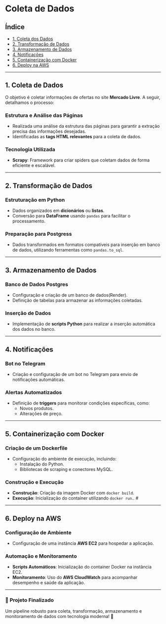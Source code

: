 # **Coleta de Dados**

## **Índice**
- [1. Coleta dos Dados](#1-coleta-de-dados)
- [2. Transformação de Dados](#2-transformação-de-dados)
- [3. Armazenamento de Dados](#3-armazenamento-de-dados)
- [4. Notificações](#4-notificações)
- [5. Containerização com Docker](#5-containerização-com-docker)
- [6. Deploy na AWS](#6-deploy-na-aws)

---

## **1. Coleta de Dados**
O objetivo é coletar informações de ofertas no site **Mercado Livre**. A seguir, detalhamos o processo:

### **Estrutura e Análise das Páginas**
- Realizada uma análise da estrutura das páginas para garantir a extração precisa das informações desejadas.
- Identificadas as **tags HTML relevantes** para a coleta de dados.

### **Tecnologia Utilizada**
- **Scrapy**: Framework para criar spiders que coletam dados de forma eficiente e escalável.

---

## **2. Transformação de Dados**
### **Estruturação em Python**
- Dados organizados em **dicionários** ou **listas**.
- Conversão para **DataFrame** usando `pandas` para facilitar o processamento.

### **Preparação para Postgress**
- Dados transformados em formatos compatíveis para inserção em banco de dados, utilizando ferramentas como `pandas.to_sql`.

---

## **3. Armazenamento de Dados**
### **Banco de Dados Postgres**
- Configuração e criação de um banco de dados(Render).
- Definição de tabelas para armazenar as informações coletadas.

### **Inserção de Dados**
- Implementação de **scripts Python** para realizar a inserção automática dos dados no banco.

---

## **4. Notificações**
### **Bot no Telegram**
- Criação e configuração de um bot no Telegram para envio de notificações automáticas.

### **Alertas Automatizados**
- Definição de **triggers** para monitorar condições específicas, como:
  - Novos produtos.
  - Alterações de preço.

---

## **5. Containerização com Docker**
### **Criação de um Dockerfile**
- Configuração do ambiente de execução, incluindo:
  - Instalação do Python.
  - Bibliotecas de scraping e conectores MySQL.

### **Construção e Execução**
- **Construção**: Criação da imagem Docker com `docker build`.
- **Execução**: Inicialização do container utilizando `docker run`.. #

---

## **6. Deploy na AWS**
### **Configuração de Ambiente**
- Configuração de uma instância **AWS EC2** para hospedar a aplicação.

### **Automação e Monitoramento**
- **Scripts Automáticos**: Inicialização do container Docker na instância EC2.
- **Monitoramento**: Uso do **AWS CloudWatch** para acompanhar desempenho e saúde da aplicação.

---

### 🎯 **Projeto Finalizado**
Um pipeline robusto para coleta, transformação, armazenamento e monitoramento de dados com tecnologia moderna! 🚀
